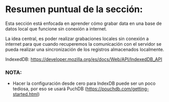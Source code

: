 # Resumen puntual de la sección:

Esta sección está enfocada en aprender cómo grabar data en una base de datos local que funcione sin conexión a internet.

La idea central, es poder realizar grabaciones locales sin conexión a internet para que cuando recuperemos la comunicación con el servidor se pueda realizar una sincronización de los registros almacenados localmente.

IndexedDB: https://developer.mozilla.org/es/docs/Web/API/IndexedDB_API

### NOTA:

- Hacer la configuración desde cero para IndexDB puede ser un poco tediosa, por eso se usará PuchDB (https://pouchdb.com/getting-started.html)
